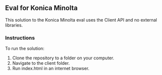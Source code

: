 ## Eval for Konica Minolta

This solution to the Konica Minolta eval uses the Client API and no external libraries.

### Instructions

To run the solution:

1. Clone the repository to a folder on your computer.
2. Navigate to the client folder.
3. Run index.html in an internet browser.
